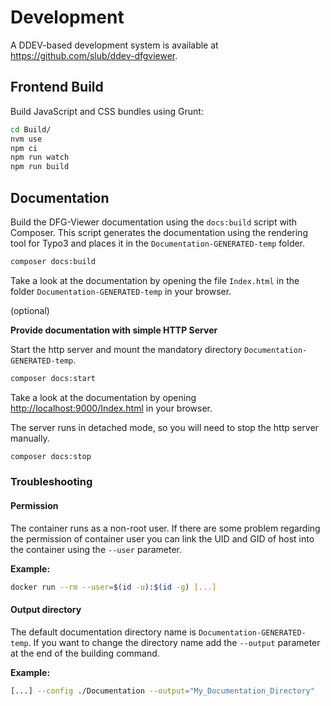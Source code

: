 # Development

A DDEV-based development system is available at https://github.com/slub/ddev-dfgviewer.

## Frontend Build

Build JavaScript and CSS bundles using Grunt:

```bash
cd Build/
nvm use
npm ci
npm run watch
npm run build
```

## Documentation

Build the DFG-Viewer documentation using the `docs:build` script with Composer.
This script generates the documentation using the rendering tool for Typo3 and
places it in the `Documentation-GENERATED-temp` folder.

```bash
composer docs:build
```

Take a look at the documentation by opening the file `Index.html` in the folder
`Documentation-GENERATED-temp` in your browser.

(optional)

**Provide documentation with simple HTTP Server**

Start the http server and mount the mandatory directory `Documentation-GENERATED-temp`.

```bash
composer docs:start
```

Take a look at the documentation by opening <http://localhost:9000/Index.html>
in your browser.

The server runs in detached mode, so you will need to stop the http server manually.

```bash
composer docs:stop
```

### Troubleshooting

#### Permission

The container runs as a non-root user. If there are some problem regarding the
permission of container user you can link the UID and GID of host into the
container using the `--user` parameter.

**Example:**

```bash
docker run --rm --user=$(id -u):$(id -g) [...]
```

#### Output directory

The default documentation directory name is `Documentation-GENERATED-temp`.
If you want to change the directory name add the `--output` parameter at the
end of the building command.

**Example:**

```bash
[...] --config ./Documentation --output="My_Documentation_Directory"
```

